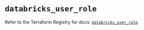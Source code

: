 # `databricks_user_role`

Refer to the Terraform Registry for docs: [`databricks_user_role`](https://registry.terraform.io/providers/databricks/databricks/1.49.0/docs/resources/user_role).
